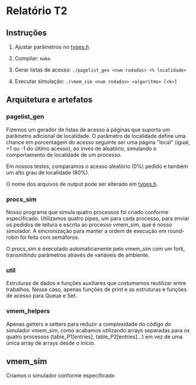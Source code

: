 # Relatório T2

## Instruções

1. Ajustar parâmetros no [types.h](types.h)

2. Compilar: `make`

3. Gerar listas de acesso: `./pagelist_gen <num rodadas> <% localidade>`

4. Executar simulação: `./vmem_sim <num rodadas> <algoritmo> [<k>]`

## Arquitetura e artefatos

### pagelist_gen

Fizemos um gerador de listas de acesso à páginas que suporta um parâmetro adicional de localidade. O parâmetro de localidade define uma chance em porcentagem do acesso seguinte ser uma página "local" (igual, +1 ou -1 do último acesso), ao invés de aleatório, simulando o comportamento de localidade de um processo.

Em nossos testes, comparamos o acesso aleatório (0%) pedido e também um alto grau de localidade (80%).

O nome dos arquivos de output pode ser alterado em [types.h](types.h).

### procs_sim

Nosso programa que simula quatro processos foi criado conforme especificado. Utilizamos quatro pipes, um para cada processo, para enviar os pedidos de leitura e escrita ao processo vmem_sim, que é nosso simulador. A sincronização para manter a ordem de execução em round-robin foi feita com semáforos.

O procs_sim é executado automaticamente pelo vmem_sim com um fork, transmitindo parâmetros através de variáveis de ambiente.

### util

Estruturas de dados e funções auxiliares que costumamos reutilizar entre trabalhos. Nesse caso, apenas funções de print e as estruturas e funções de acesso para Queue e Set.

### vmem_helpers

Apenas getters e setters para reduzir a complexidade do código do simulador vmem_sim, como acabamos utilizando arrays separadas para os quatro processos (table_P1[entries], table_P2[entries]...) em vez de uma única array de arrays desde o início.

## vmem_sim

Criamos o simulador conforme especificado
